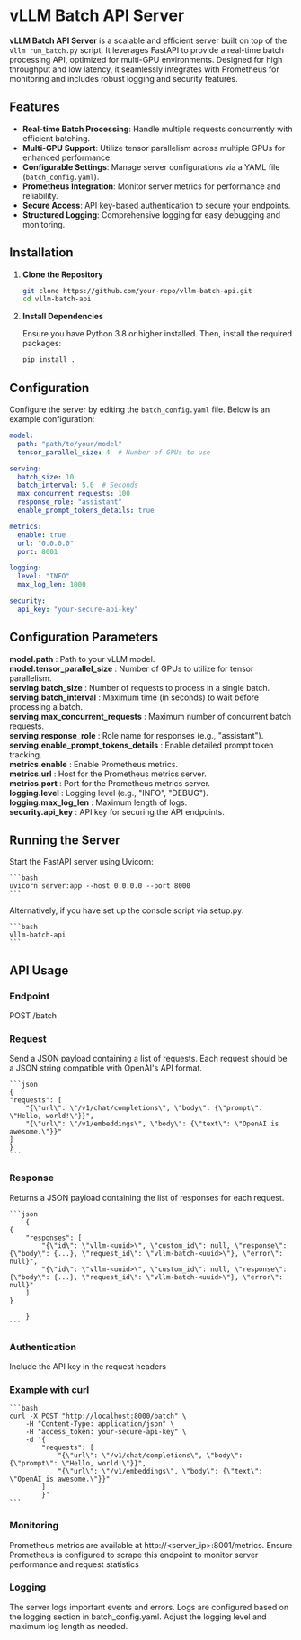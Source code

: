 # vLLM Batch API Server

**vLLM Batch API Server** is a scalable and efficient server built on top of the `vllm run_batch.py` script. It leverages FastAPI to provide a real-time batch processing API, optimized for multi-GPU environments. Designed for high throughput and low latency, it seamlessly integrates with Prometheus for monitoring and includes robust logging and security features.

## Features

- **Real-time Batch Processing**: Handle multiple requests concurrently with efficient batching.
- **Multi-GPU Support**: Utilize tensor parallelism across multiple GPUs for enhanced performance.
- **Configurable Settings**: Manage server configurations via a YAML file (`batch_config.yaml`).
- **Prometheus Integration**: Monitor server metrics for performance and reliability.
- **Secure Access**: API key-based authentication to secure your endpoints.
- **Structured Logging**: Comprehensive logging for easy debugging and monitoring.

## Installation

1. **Clone the Repository**

    ```bash
    git clone https://github.com/your-repo/vllm-batch-api.git
    cd vllm-batch-api
    ```

2. **Install Dependencies**

    Ensure you have Python 3.8 or higher installed. Then, install the required packages:

    ```bash
    pip install .
    ```

## Configuration

Configure the server by editing the `batch_config.yaml` file. Below is an example configuration:

```yaml
model:
  path: "path/to/your/model"
  tensor_parallel_size: 4  # Number of GPUs to use

serving:
  batch_size: 10
  batch_interval: 5.0  # Seconds
  max_concurrent_requests: 100
  response_role: "assistant"
  enable_prompt_tokens_details: true

metrics:
  enable: true
  url: "0.0.0.0"
  port: 8001

logging:
  level: "INFO"
  max_log_len: 1000

security:
  api_key: "your-secure-api-key"
```

## Configuration Parameters
**model.path** : Path to your vLLM model.  
**model.tensor_parallel_size** : Number of GPUs to utilize for tensor parallelism.  
**serving.batch_size** : Number of requests to process in a single batch.  
**serving.batch_interval** : Maximum time (in seconds) to wait before processing a batch.  
**serving.max_concurrent_requests** : Maximum number of concurrent batch requests.  
**serving.response_role** : Role name for responses (e.g., "assistant").  
**serving.enable_prompt_tokens_details** : Enable detailed prompt token tracking.  
**metrics.enable** : Enable Prometheus metrics.  
**metrics.url** : Host for the Prometheus metrics server.  
**metrics.port** : Port for the Prometheus metrics server.  
**logging.level** : Logging level (e.g., "INFO", "DEBUG").  
**logging.max_log_len** : Maximum length of logs.  
**security.api_key** : API key for securing the API endpoints.
  

## Running the Server
Start the FastAPI server using Uvicorn:

    ```bash
    uvicorn server:app --host 0.0.0.0 --port 8000
    ```
Alternatively, if you have set up the console script via setup.py:

    ```bash
    vllm-batch-api
    ```
## API Usage
### Endpoint
POST /batch

### Request

Send a JSON payload containing a list of requests. Each request should be a JSON string compatible with OpenAI's API format.

    ```json
    {
    "requests": [
        "{\"url\": \"/v1/chat/completions\", \"body\": {\"prompt\": \"Hello, world!\"}}",
        "{\"url\": \"/v1/embeddings\", \"body\": {\"text\": \"OpenAI is awesome.\"}}"
    ]
    }
    ```
### Response
Returns a JSON payload containing the list of responses for each request.

    ```json
        {
    {
        "responses": [
            "{\"id\": \"vllm-<uuid>\", \"custom_id\": null, \"response\": {\"body\": {...}, \"request_id\": \"vllm-batch-<uuid>\"}, \"error\": null}",
            "{\"id\": \"vllm-<uuid>\", \"custom_id\": null, \"response\": {\"body\": {...}, \"request_id\": \"vllm-batch-<uuid>\"}, \"error\": null}"
        ]
    }

        }
    ```

### Authentication
Include the API key in the request headers

### Example with curl
    ```bash
    curl -X POST "http://localhost:8000/batch" \
        -H "Content-Type: application/json" \
        -H "access_token: your-secure-api-key" \
        -d '{
            "requests": [
                "{\"url\": \"/v1/chat/completions\", \"body\": {\"prompt\": \"Hello, world!\"}}",
                "{\"url\": \"/v1/embeddings\", \"body\": {\"text\": \"OpenAI is awesome.\"}}"
            ]
            }'
    ```

### Monitoring
Prometheus metrics are available at http://<server_ip>:8001/metrics. Ensure Prometheus is configured to scrape this endpoint to monitor server performance and request statistics

### Logging
The server logs important events and errors. Logs are configured based on the logging section in batch_config.yaml. Adjust the logging level and maximum log length as needed.

